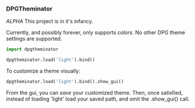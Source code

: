 ### DPGTheminator

*ALPHA* This project is in it's infancy.

Currently, and possibly forever, only supports _colors_.  No other DPG theme
settings are supported.

```python
import dpgtheminator

dpgtheminator.load('light').bind()
```

To customize a theme visually:

```python
dpgtheminator.load('light').bind().show_gui()
```

From the gui, you can *save* your customized theme.  Then, once satisfied,
instead of loading 'light' load your saved path, and omit the .show_gui() call.
